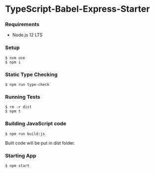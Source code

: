 # TypeScript-Babel-Express-Starter

### Requirements

* Node.js 12 LTS

### Setup

```shell script
$ nvm use
$ npm i
```

### Static Type Checking

```shell script
$ npm run type-check
```

### Running Tests
```shell script
$ rm -r dist
$ npm t
```

### Building JavaScript code
```shell script
$ npm run build:js
```

Built code will be put in dist folder.

### Starting App

```shell script
$ npm start
```
